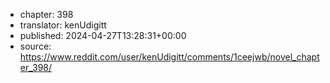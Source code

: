- chapter: 398
- translator: kenUdigitt
- published: 2024-04-27T13:28:31+00:00
- source: https://www.reddit.com/user/kenUdigitt/comments/1ceejwb/novel_chapter_398/

